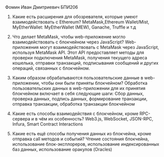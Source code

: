 Фомин Иван Дмитриевич БПИ206

1) Какие есть расширения для обозревателя, которые умеют взаимодействовать с Ethereum?
    MetaMask,Ethereum Wallet/Mist, MyEtherWallet: MyEtherWallet (MEW), Ganache, Truffle и т.д

2) Что делает MetaMask, чтобы web-приложение могло взаимодействовать с блокчейном через JavaScript?
    Web-приложения могут взаимодействовать с MetaMask через JavaScript, используя MetaMask API. Этот API предоставляет методы для проверки подключения MetaMask, получения текущего адреса кошелька, отправки транзакций, подписывания сообщений и других операций, связанных с блокчейном.

3) Каким образом обрабатываются пользовательские данные в web-приложении, чтобы они были приняты блокчейном?
    Обработка пользовательских данных в web-приложении для их принятия блокчейном включает в себя следующие шаги:
Сбор данных, проверка данных, подпись данных, формирование транзакции, отправка транзакции, обработка транзакции блокчейном

4) Какие есть способы взаимодействия с блокчейном, кроме RPC-сервера и в чём их особенность? 
    Web3.js, WebSocket, JSON-RPC, Infura, Smart Contract Interactions

5) Какие есть ещё способы получения данных из блокчейна, кроме отправка call методов и событий?
    Чтение состояния блокчейна, использование блок-эксплореров, использование индексированных баз данных, использование оракулов (Oracles)